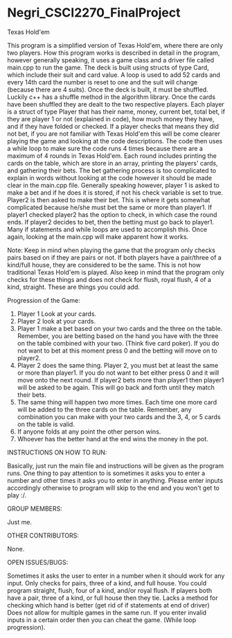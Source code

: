 # Negri_CSCI2270_FinalProject
Texas Hold'em


This program is a simplified version of Texas Hold'em, where there are only two players. How this program works is described in detail in the program, however generally speaking, it uses a game class and a driver file called main.cpp to run the game. The deck is built using structs of type Card, which include their suit and card value. A loop is used to add 52 cards and every 14th card the number is reset to one and the suit will change (because there are 4 suits). Once the deck is built, it must be shuffled. Luckily c++ has a shuffle method in the algorithm library. Once the cards have been shuffled they are dealt to the two respective players. Each player is a struct of type Player that has their name, money, current bet, total bet, if they are player 1 or not (explained in code), how much money they have, and if they have folded or checked. If a player checks that means they did not bet, if you are not familiar with Texas Hold'em this will be come clearer playing the game and looking at the code descriptions. The code then uses a while loop to make sure the code runs 4 times because there are a maximum of 4 rounds in Texas Hold'em. Each round includes printing the cards on the table, which are store in an array, printing the players' cards, and gathering their bets. The bet gathering process is too complicated to explain in words without looking at the code however it should be made clear in the main.cpp file. Generally speaking however, player 1 is asked to make a bet and if he does it is stored, if not his check variable is set to true. Player2 is then asked to make their bet. This is where it gets somewhat complicated because he/she must bet the same or more than player1. If player1 checked player2 has the option to check, in which case the round ends. If player2 decides to bet, then the betting must go back to player1. Many if statements and while loops are used to accomplish this. Once again, looking at the main.cpp will make apparent how it works. 

Note: Keep in mind when playing the game that the program only checks pairs based on if they are pairs or not. If both players have a pair/three of a kind/full house, they are considered to be the same. This is not how traditional Texas Hold'em is played. Also keep in mind that the program only checks for these things and does not check for flush, royal flush, 4 of a kind, straight. These are things you could add.


Progression of the Game:

1. Player 1 Look at your cards.
2. Player 2 look at your cards.
3. Player 1 make a bet based on your two cards and the three on the table. Remember, you are betting based on the hand you have with the three on the table combined with your two. (Think five card poker). If you do not want to bet at this moment press 0 and the betting will move on to player2.
4. Player 2 does the same thing. Player 2, you must bet at least the same or more than player1. If you do not want to bet either press 0 and it will move onto the next round. If player2 bets more than player1 then player1 will be asked to be again. This will go back and forth until they match their bets.
5. The same thing will happen two more times. Each time one more card will be added to the three cards on the table. Remember, any combination you can make with your two cards and the 3, 4, or 5 cards on the table is valid.
6. If anyone folds at any point the other person wins.
7. Whoever has the better hand at the end wins the money in the pot.

INSTRUCTIONS ON HOW TO RUN:

Basically, just run the main file and instructions will be given as the program runs. One thing to pay attention to is sometimes it asks you to enter a number and other times it asks you to enter in anything. Please enter inputs accordingly otherwise to program will skip to the end and you won't get to play :/.

GROUP MEMBERS:

Just me.

OTHER CONTRIBUTORS:

None.

OPEN ISSUES/BUGS:

Sometimes it asks the user to enter in a number when it should work for any input.
Only checks for pairs, three of a kind, and full house. You could program straight, flush, four of a kind, and/or royal flush.
If players both have a pair, three of a kind, or full house then they tie. 
Lacks a method for checking which hand is better (get rid of if statements at end of driver)
Does not allow for multiple games in the same run.
If you enter invalid inputs in a certain order then you can cheat the game. (While loop progression).




